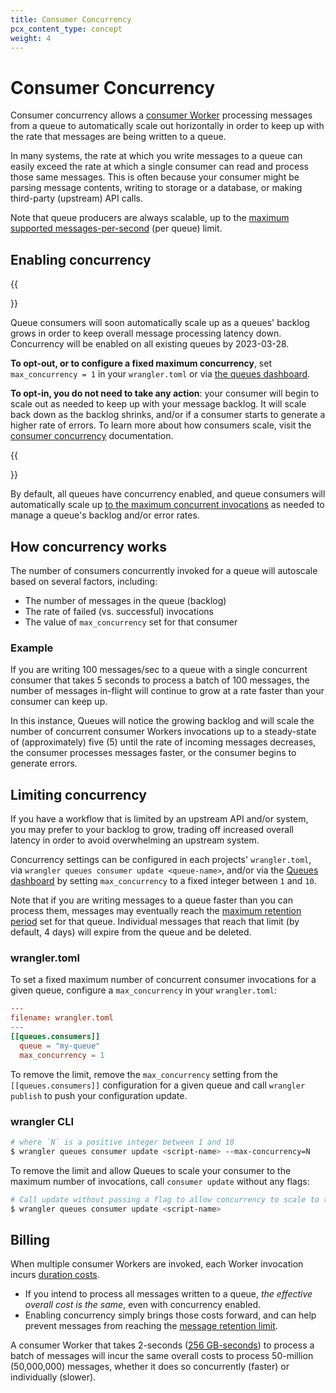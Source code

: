 ```yaml
---
title: Consumer Concurrency
pcx_content_type: concept
weight: 4
---
```


# Consumer Concurrency 

Consumer concurrency allows a [consumer Worker](/queues/learning/how-queues-works/#consumers) processing messages from a queue to automatically scale out horizontally in order to keep up with the rate that messages are being written to a queue.

In many systems, the rate at which you write messages to a queue can easily exceed the rate at which a single consumer can read and process those same messages. This is often because your consumer might be parsing message contents, writing to storage or a database, or making third-party (upstream) API calls.

Note that queue producers are always scalable, up to the [maximum supported messages-per-second](/queues/platform/limits/) (per queue) limit.

## Enabling concurrency

{{<Aside type="warning">}}

Queue consumers will soon automatically scale up as a queues' backlog grows in order to keep overall message processing latency down. Concurrency will be enabled on all existing queues by 2023-03-28.

**To opt-out, or to configure a fixed maximum concurrency**, set `max_concurrency = 1` in your `wrangler.toml` or via [the queues dashboard](https://dash.cloudflare.com/?to=/:account/queues).

**To opt-in, you do not need to take any action**: your consumer will begin to scale out as needed to keep up with your message backlog. It will scale back down as the backlog shrinks, and/or if a consumer starts to generate a higher rate of errors. To learn more about how consumers scale, visit the [consumer concurrency](/queues/learning/consumer-concurrency/) documentation.

{{</Aside>}}

By default, all queues have concurrency enabled, and queue consumers will automatically scale up [to the maximum concurrent invocations](/queues/platform/limits/) as needed to manage a queue's backlog and/or error rates. 

## How concurrency works 

The number of consumers concurrently invoked for a queue will autoscale based on several factors, including:

* The number of messages in the queue (backlog)
* The rate of failed (vs. successful) invocations
* The value of `max_concurrency` set for that consumer

### Example

If you are writing 100 messages/sec to a queue with a single concurrent consumer that takes 5 seconds to process a batch of 100 messages, the number of messages in-flight will continue to grow at a rate faster than your consumer can keep up.

In this instance, Queues will notice the growing backlog and will scale the number of concurrent consumer Workers invocations up to a steady-state of (approximately) five (5) until the rate of incoming messages decreases, the consumer processes messages faster, or the consumer begins to generate errors.

## Limiting concurrency

If you have a workflow that is limited by an upstream API and/or system, you may prefer to your backlog to grow, trading off increased overall latency in order to avoid overwhelming an upstream system.

Concurrency settings can be configured in each projects' `wrangler.toml`, via `wrangler queues consumer update <queue-name>`, and/or via the [Queues dashboard](https://dash.cloudflare.com/?to=/:account/queues) by setting `max_concurrency` to a fixed integer between `1` and `10`.

Note that if you are writing messages to a queue faster than you can process them, messages may eventually reach the [maximum retention period](/queues/platform/limits/) set for that queue. Individual messages that reach that limit (by default, 4 days) will expire from the queue and be deleted.

### wrangler.toml

To set a fixed maximum number of concurrent consumer invocations for a given queue, configure a `max_concurrency` in your `wrangler.toml`:

```toml
---
filename: wrangler.toml
---
[[queues.consumers]]
  queue = "my-queue"
  max_concurrency = 1
```

To remove the limit, remove the `max_concurrency` setting from the `[[queues.consumers]]` configuration for a given queue and call `wrangler publish` to push your configuration update. 

### wrangler CLI

```sh
# where `N` is a positive integer between 1 and 10
$ wrangler queues consumer update <script-name> --max-concurrency=N
```

To remove the limit and allow Queues to scale your consumer to the maximum number of invocations, call `consumer update`  without any flags:

```sh
# Call update without passing a flag to allow concurrency to scale to the maximum
$ wrangler queues consumer update <script-name>
```

## Billing

When multiple consumer Workers are invoked, each Worker invocation incurs [duration costs](https://developers.cloudflare.com/workers/platform/pricing/#workers).

* If you intend to process all messages written to a queue, _the effective overall cost is the same_, even with concurrency enabled.
* Enabling concurrency simply brings those costs forward, and can help prevent messages from reaching the [message retention limit](/queues/platform/limits/).

A consumer Worker that takes 2-seconds ([256 GB-seconds](/workers/platform/pricing/#workers-unbound-billing-examples)) to process a batch of messages will incur the same overall costs to process 50-million (50,000,000) messages, whether it does so concurrently (faster) or individually (slower).
